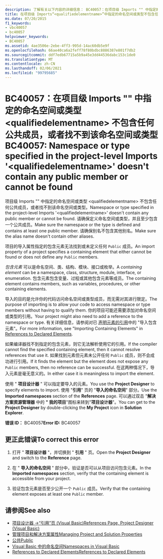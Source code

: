 ```yaml
---
description: 了解有关以下内容的详细信息： BC40057：在项目级 Imports "" 中指定的命名空间或类型 <qualifiedelementname> 不包含任何公共成员或找不到
title: 在项目级 Imports“<qualifiedelementname>”中指定的命名空间或类型不包含任何公共成员，或者找不到该命名空间或类型
ms.date: 07/20/2015
f1_keywords:
- vbc40057
- bc40057
helpviewer_keywords:
- BC40057
ms.assetid: 4ae3506e-2ebe-4ff3-995d-14ac60db5e9f
ms.openlocfilehash: 66ae40ca6a2feff78f80bdbc8886387e801f7db2
ms.sourcegitcommit: ddf7edb67715a5b9a45e3dd44536dabc153c1de0
ms.translationtype: MT
ms.contentlocale: zh-CN
ms.lasthandoff: 02/06/2021
ms.locfileid: "99795685"
---
```

# <a name="bc40057-namespace-or-type-specified-in-the-project-level-imports-qualifiedelementname-doesnt-contain-any-public-member-or-cannot-be-found"></a><span data-ttu-id="b2f26-103">BC40057：在项目级 Imports "" 中指定的命名空间或类型 \<qualifiedelementname> 不包含任何公共成员，或者找不到该命名空间或类型</span><span class="sxs-lookup"><span data-stu-id="b2f26-103">BC40057: Namespace or type specified in the project-level Imports '\<qualifiedelementname>' doesn't contain any public member or cannot be found</span></span>

<span data-ttu-id="b2f26-104">项目级 Imports "" 中指定的命名空间或类型 \<qualifiedelementname> 不包含任何公共成员，或者找不到该命名空间或类型。</span><span class="sxs-lookup"><span data-stu-id="b2f26-104">Namespace or type specified in the project-level Imports '\<qualifiedelementname>' doesn't contain any public member or cannot be found.</span></span> <span data-ttu-id="b2f26-105">请确保定义命名空间或类型，并且至少包含一个公共成员。</span><span class="sxs-lookup"><span data-stu-id="b2f26-105">Make sure the namespace or the type is defined and contains at least one public member.</span></span> <span data-ttu-id="b2f26-106">请确保别名不包含其他别名。</span><span class="sxs-lookup"><span data-stu-id="b2f26-106">Make sure the alias name doesn't contain other aliases.</span></span>

 <span data-ttu-id="b2f26-107">项目的导入属性指定的包含元素无法找到或未定义任何 `Public` 成员。</span><span class="sxs-lookup"><span data-stu-id="b2f26-107">An import property of a project specifies a containing element that either cannot be found or does not define any `Public` members.</span></span>

 <span data-ttu-id="b2f26-108">*包含元素* 可以是命名空间、类、结构、模块、接口或枚举。</span><span class="sxs-lookup"><span data-stu-id="b2f26-108">A *containing element* can be a namespace, class, structure, module, interface, or enumeration.</span></span> <span data-ttu-id="b2f26-109">包含元素包含变量、过程或其他包含元素等成员。</span><span class="sxs-lookup"><span data-stu-id="b2f26-109">The containing element contains members, such as variables, procedures, or other containing elements.</span></span>

 <span data-ttu-id="b2f26-110">导入的目的是允许你的代码访问命名空间或类型成员，而无需对其进行限定。</span><span class="sxs-lookup"><span data-stu-id="b2f26-110">The purpose of importing is to allow your code to access namespace or type members without having to qualify them.</span></span> <span data-ttu-id="b2f26-111">你的项目可能还需要添加对命名空间或类型的引用。</span><span class="sxs-lookup"><span data-stu-id="b2f26-111">Your project might also need to add a reference to the namespace or type.</span></span> <span data-ttu-id="b2f26-112">有关详细信息，请参阅对已 [声明元素的引用](../../programming-guide/language-features/declared-elements/references-to-declared-elements.md)中的 "导入包含元素"。</span><span class="sxs-lookup"><span data-stu-id="b2f26-112">For more information, see "Importing Containing Elements" in [References to Declared Elements](../../programming-guide/language-features/declared-elements/references-to-declared-elements.md).</span></span>

 <span data-ttu-id="b2f26-113">如果编译器找不到指定的包含元素，则它无法解析使用它的引用。</span><span class="sxs-lookup"><span data-stu-id="b2f26-113">If the compiler cannot find the specified containing element, then it cannot resolve references that use it.</span></span> <span data-ttu-id="b2f26-114">如果找到元素但元素未公开任何 `Public` 成员，则不会成功进行引用。</span><span class="sxs-lookup"><span data-stu-id="b2f26-114">If it finds the element but the element does not expose any `Public` members, then no reference can be successful.</span></span> <span data-ttu-id="b2f26-115">在这两种情况下，导入元素是毫无意义的。</span><span class="sxs-lookup"><span data-stu-id="b2f26-115">In either case it is meaningless to import the element.</span></span>

 <span data-ttu-id="b2f26-116">使用 " **项目设计器** " 可以指定要导入的元素。</span><span class="sxs-lookup"><span data-stu-id="b2f26-116">You use the **Project Designer** to specify elements to import.</span></span> <span data-ttu-id="b2f26-117">使用 "**引用**" 页的 "**导入的命名空间**" 部分。</span><span class="sxs-lookup"><span data-stu-id="b2f26-117">Use the **Imported namespaces** section of the **References** page.</span></span> <span data-ttu-id="b2f26-118">可以通过双击 "**解决方案资源管理器** 中的 **" 我的项目**"图标来转到"**项目设计器**"。</span><span class="sxs-lookup"><span data-stu-id="b2f26-118">You can get to the **Project Designer** by double-clicking the **My Project** icon in **Solution Explorer**.</span></span>

 <span data-ttu-id="b2f26-119">**错误 ID：** BC40057</span><span class="sxs-lookup"><span data-stu-id="b2f26-119">**Error ID:** BC40057</span></span>

## <a name="to-correct-this-error"></a><span data-ttu-id="b2f26-120">更正此错误</span><span class="sxs-lookup"><span data-stu-id="b2f26-120">To correct this error</span></span>

1. <span data-ttu-id="b2f26-121">打开 " **项目设计器** "，并切换到 " **引用** " 页。</span><span class="sxs-lookup"><span data-stu-id="b2f26-121">Open the **Project Designer** and switch to the **Reference** page.</span></span>

2. <span data-ttu-id="b2f26-122">在 " **导入的命名空间** " 部分中，验证是否可以从项目访问包含元素。</span><span class="sxs-lookup"><span data-stu-id="b2f26-122">In the **Imported namespaces** section, verify that the containing element is accessible from your project.</span></span>

3. <span data-ttu-id="b2f26-123">验证包含元素是否至少公开一个 `Public` 成员。</span><span class="sxs-lookup"><span data-stu-id="b2f26-123">Verify that the containing element exposes at least one `Public` member.</span></span>

## <a name="see-also"></a><span data-ttu-id="b2f26-124">请参阅</span><span class="sxs-lookup"><span data-stu-id="b2f26-124">See also</span></span>

- [<span data-ttu-id="b2f26-125">项目设计器 -&gt;“引用”页 (Visual Basic)</span><span class="sxs-lookup"><span data-stu-id="b2f26-125">References Page, Project Designer (Visual Basic)</span></span>](/visualstudio/ide/reference/references-page-project-designer-visual-basic)
- [<span data-ttu-id="b2f26-126">管理项目和解决方案属性</span><span class="sxs-lookup"><span data-stu-id="b2f26-126">Managing Project and Solution Properties</span></span>](/visualstudio/ide/managing-project-and-solution-properties)
- [<span data-ttu-id="b2f26-127">公共</span><span class="sxs-lookup"><span data-stu-id="b2f26-127">Public</span></span>](../modifiers/public.md)
- [<span data-ttu-id="b2f26-128">Visual Basic 中的命名空间</span><span class="sxs-lookup"><span data-stu-id="b2f26-128">Namespaces in Visual Basic</span></span>](../../programming-guide/program-structure/namespaces.md)
- [<span data-ttu-id="b2f26-129">References to Declared Elements</span><span class="sxs-lookup"><span data-stu-id="b2f26-129">References to Declared Elements</span></span>](../../programming-guide/language-features/declared-elements/references-to-declared-elements.md)
